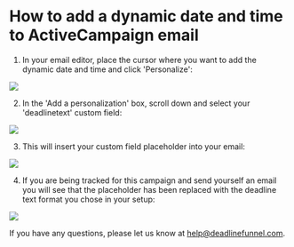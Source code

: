 # How to add a dynamic date and time to ActiveCampaign email

1. In your email editor, place the cursor where you want to add the dynamic date and time and click 'Personalize':

![](https://d33v4339jhl8k0.cloudfront.net/docs/assets/53974d6ce4b0c76107b109d1/images/5841d820c6979106d3739aa0/file-fGEv0cW7O5.png)

2. In the 'Add a personalization' box, scroll down and select your 'deadlinetext' custom field:

![](https://d33v4339jhl8k0.cloudfront.net/docs/assets/53974d6ce4b0c76107b109d1/images/5841d872c6979106d3739aa7/file-xWezsJ06DM.png)

3. This will insert your custom field placeholder into your email:

![](https://d33v4339jhl8k0.cloudfront.net/docs/assets/53974d6ce4b0c76107b109d1/images/5841dd26c6979106d3739ad9/file-ZGRuhWD3Lm.png)

4. If you are being tracked for this campaign and send yourself an email you will see that the placeholder has been replaced with the deadline text format you chose in your setup:

![](https://d33v4339jhl8k0.cloudfront.net/docs/assets/53974d6ce4b0c76107b109d1/images/5841debc9033600698175fdc/file-WCXdQYf4Gq.png)

If you have any questions, please let us know at [help@deadlinefunnel.com](mailto:mailto:help@deadlinefunnel.com).

